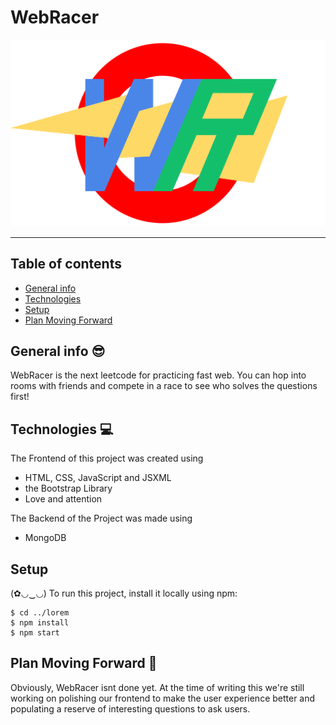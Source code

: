 # WebRacer

<img src="./files/WebRacerLogo.svg">

---
## Table of contents
* [General info](#General-info-😎)
* [Technologies](#technologies-💻)
* [Setup](#setup)
* [Plan Moving Forward](#Plan-Moving-Forward-🤔)

## General info 😎
WebRacer is the next leetcode for practicing fast web. You can hop into rooms with friends and compete in a race to see who solves the questions first!
	
## Technologies 💻
The Frontend of this project was created using
* HTML, CSS, JavaScript and JSXML
* the Bootstrap Library
* Love and attention 

The Backend of the Project was made using
* MongoDB
	
## Setup
(✿◡‿◡)
To run this project, install it locally using npm:

```
$ cd ../lorem
$ npm install
$ npm start
```
 
## Plan Moving Forward 🤔
Obviously, WebRacer isnt done yet. At the time of writing this we're still working on polishing our frontend to make the user experience better and populating a reserve of interesting questions to ask users.
